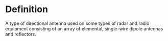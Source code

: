 # Definition

A type of directional antenna used on some types of radar and radio
equipment consisting of an array of elemental, single-wire dipole
antennas and reflectors.
